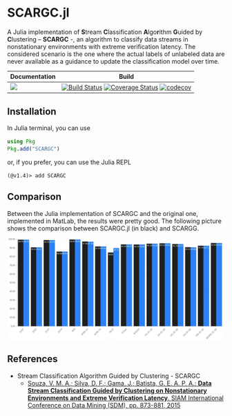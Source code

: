 # SCARGC.jl

A Julia implementation of **S**tream **C**lassification **A**lgo**r**ithm **G**uided by **C**lustering – **SCARGC** -, an algorithm to classify data streams in nonstationary environments with extreme verification latency. The considered scenario is the one where the actual labels of unlabeled data are never available as a guidance to update the classification model over time.

Documentation | Build
------------- | ----- 
[![](https://img.shields.io/badge/docs-dev-blue.svg)](https://MarinhoGabriel.github.io/SCARGC.jl/dev) | [![Build Status](https://travis-ci.org/MarinhoGabriel/SCARGC.jl.svg?branch=master)](https://travis-ci.org/MarinhoGabriel/SCARGC.jl) [![Coverage Status](https://coveralls.io/repos/github/MarinhoGabriel/SCARGC.jl/badge.svg)](https://coveralls.io/github/MarinhoGabriel/SCARGC.jl) [![codecov](https://codecov.io/gh/MarinhoGabriel/SCARGC.jl/branch/master/graph/badge.svg)](https://codecov.io/gh/MarinhoGabriel/SCARGC.jl)


## Installation

In Julia terminal, you can use

```julia
using Pkg
Pkg.add("SCARGC")
```

or, if you prefer, you can use the Julia REPL

```julia-repl
(@v1.4)> add SCARGC
```

## Comparison

Between the Julia implementation of SCARGC and the original one, implemented in MatLab, the results were pretty good.
The following picture shows the comparison between SCARGC.jl (in black) and SCARGG.

![Result](results/result.jpeg)

## References

- Stream Classification Algorithm Guided by Clustering - SCARGC
  - [Souza, V. M. A.; Silva, D. F.; Gama, J.; Batista, G. E. A. P. A.: **Data Stream Classification Guided by Clustering on Nonstationary Environments and Extreme Verification Latency**. SIAM International Conference on Data Mining (SDM), pp. 873-881, 2015](https://repositorio.inesctec.pt/bitstream/123456789/5325/1/P-00K-AN4.pdf)


[docs-stable-img]: https://img.shields.io/badge/docs-stable-blue.svg
[docs-stable-url]: https://
